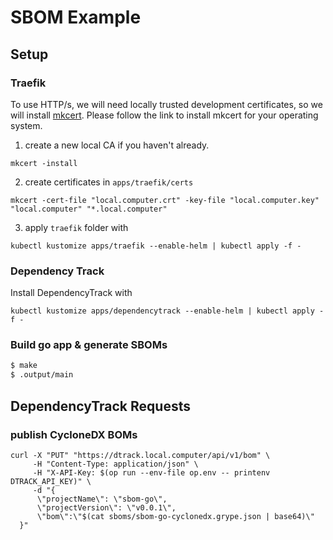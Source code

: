 # SBOM Example


## Setup

### Traefik
To use HTTP/s, we will need locally trusted development certificates, so we will install [mkcert](https://github.com/FiloSottile/mkcert). Please follow the link to install mkcert for your operating system.

1. create a new local CA if you haven't already.
```
mkcert -install
```

2. create certificates in `apps/traefik/certs` 
```
mkcert -cert-file "local.computer.crt" -key-file "local.computer.key" "local.computer" "*.local.computer"
```

3. apply `traefik` folder with
```
kubectl kustomize apps/traefik --enable-helm | kubectl apply -f -
```

### Dependency Track

Install DependencyTrack with
```
kubectl kustomize apps/dependencytrack --enable-helm | kubectl apply -f -
```

### Build go app & generate SBOMs

```bash
$ make
$ .output/main
```

## DependencyTrack Requests

### publish CycloneDX BOMs

```
curl -X "PUT" "https://dtrack.local.computer/api/v1/bom" \
     -H "Content-Type: application/json" \
     -H "X-API-Key: $(op run --env-file op.env -- printenv DTRACK_API_KEY)" \
     -d "{
      \"projectName\": \"sbom-go\",
      \"projectVersion\": \"v0.0.1\",
      \"bom\":\"$(cat sboms/sbom-go-cyclonedx.grype.json | base64)\"
  }"
```